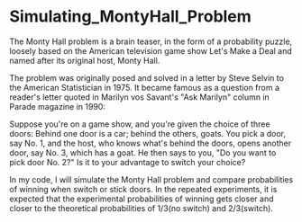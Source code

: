 # Simulating_MontyHall_Problem

The Monty Hall problem is a brain teaser, in the form of a probability puzzle, loosely based on the American television game show Let's Make a Deal and named after its original host, Monty Hall.

The problem was originally posed and solved in a letter by Steve Selvin to the American Statistician in 1975. It became famous as a question from a reader's letter quoted in Marilyn vos Savant's "Ask Marilyn" column in Parade magazine in 1990:

Suppose you're on a game show, and you're given the choice of three doors: Behind one door is a car; behind the others, goats. You pick a door, say No. 1, and the host, who knows what's behind the doors, opens another door, say No. 3, which has a goat. He then says to you, "Do you want to pick door No. 2?" Is it to your advantage to switch your choice?

In my code, I will simulate the Monty Hall problem and compare probabilities of winning when switch or stick doors. In the repeated experiments, it is expected that the experimental probabilities of winning gets closer and closer to the theoretical probabilities of 1/3(no switch) and 2/3(switch).
